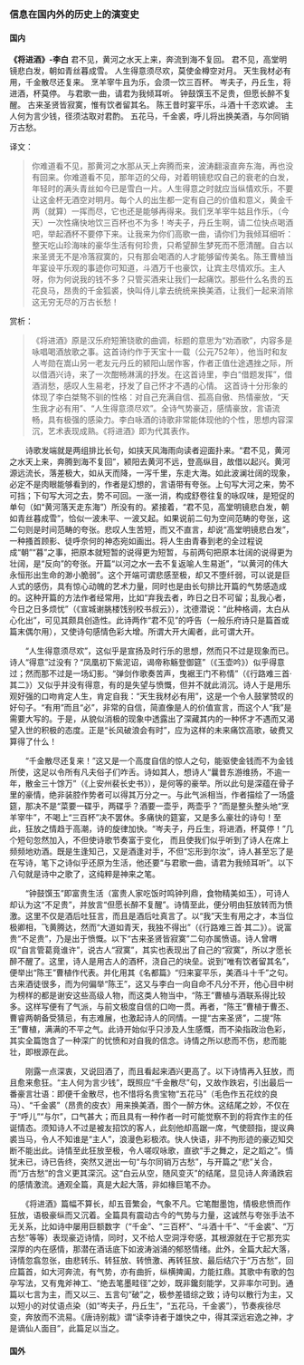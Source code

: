 ### 信息在国内外的历史上的演变史

#### 国内


**《将进酒》-李白**
君不见，黄河之水天上来，奔流到海不复回。
君不见，高堂明镜悲白发，朝如青丝暮成雪。
人生得意须尽欢，莫使金樽空对月。
天生我材必有用，千金散尽还复来。
烹羊宰牛且为乐，会须一饮三百杯。
岑夫子，丹丘生，将进酒，杯莫停。
与君歌一曲，请君为我倾耳听。
钟鼓馔玉不足贵，但愿长醉不复醒。
古来圣贤皆寂寞，惟有饮者留其名。
陈王昔时宴平乐，斗酒十千恣欢谑。
主人何为言少钱，径须沽取对君酌。
五花马，千金裘，呼儿将出换美酒，与尔同销万古愁。

译文：
> 你难道看不见，那黄河之水那从天上奔腾而来，波涛翻滚直奔东海，再也没有回来。你难道看不见，那年迈的父母，对着明镜悲叹自己的衰老的白发，年轻时的满头青丝如今已是雪白一片。人生得意之时就应当纵情欢乐，不要让这金杯无酒空对明月。每个人的出生都一定有自己的价值和意义，黄金千两（就算）一挥而尽，它也还是能够再得来。我们烹羊宰牛姑且作乐，（今天）一次性痛快地饮三百杯也不为多！岑夫子，丹丘生啊，请二位快点喝酒吧，举起酒杯不要停下来。让我来为你们高歌一曲，请你们为我倾耳细听：整天吃山珍海味的豪华生活有何珍贵，只希望醉生梦死而不愿清醒。自古以来圣贤无不是冷落寂寞的，只有那会喝酒的人才能够留传美名。陈王曹植当年宴设平乐观的事迹你可知道，斗酒万千也豪饮，让宾主尽情欢乐。主人呀，你为何说我的钱不多？只管买酒来让我们一起痛饮。那些什么名贵的五花良马，昂贵的千金狐裘，快叫侍儿拿去统统来换美酒，让我们一起来消除这无穷无尽的万古长愁！

赏析：
> 《将进酒》原是汉乐府短箫铙歌的曲调，标题的意思为“劝酒歌”，内容多是咏唱喝酒放歌之事。这首诗约作于天宝十一载（公元752年），他当时和友人岑勋在嵩山另一老友元丹丘的颍阳山居作客，作者正值仕途遇挫之际，所以借酒兴诗，来了一次酣畅淋漓的抒发。在这首诗里，李白“借题发挥”，借酒消愁，感叹人生易老，抒发了自己怀才不遇的心情。
  这首诗十分形象的体现了李白桀骜不驯的性格：对自己充满自信、孤高自傲、热情豪放，“天生我才必有用”、“人生得意须尽欢”。全诗气势豪迈，感情豪放，言语流畅，具有极强的感染力。李白咏酒的诗歌非常能体现他的个性，思想内容深沉，艺术表现成熟。《将进酒》即为代其表作。

　　诗歌发端就是两组排比长句，如挟天风海雨向读者迎面扑来。“君不见，黄河之水天上来，奔腾到海不复回”，颍阳去黄河不远，登高纵目，故借以起兴。黄河源远流长，落差极大，如从天而降，一泻千里，东走大海。如此波澜壮阔的现象，必定不是肉眼能够看到的，作者是幻想的，言语带有夸张。上句写大河之来，势不可挡；下句写大河之去，势不可回。一涨一消，构成舒卷往复的咏叹味，是短促的单句（如“黄河落天走东海”）所没有的。紧接着，“君不见，高堂明镜悲白发，朝如青丝暮成雪”，恰似一波未平、一波又起。如果说前二句为空间范畴的夸张，这二句则是时间范畴的夸张。悲叹人生苦短，而又不直言，却说“高堂明镜悲白发”，一种搔首顾影、徒呼奈何的神态宛如画出。将人生由青春到老的全过程说成“朝”“暮”之事，把原本就短暂的说得更为短暂，与前两句把原本壮阔的说得更为壮阔，是“反向”的夸张。开篇“以河之水一去不复返喻人生易逝”，“以黄河的伟大永恒形出生命的渺小脆弱”。这个开端可谓悲感至极，却又不堕纤弱，可以说是巨人式的感伤，具有惊心动魄的艺术力量，同时也是由长句排比开篇的气势感造成的。这种开篇的方法作者经常用，比如“弃我去者，昨日之日不可留；乱我心者，今日之日多烦忧”（《宣城谢朓楼饯别校书叔云》），沈德潜说：“此种格调，太白从心化出”，可见其颇具创造性。此诗两作“君不见”的呼告（一般乐府诗只是篇首或篇末偶尔用），又使诗句感情色彩大增。所谓大开大阖者，此可谓大开。

　　“人生得意须尽欢”，这似乎是宣扬及时行乐的思想，然而只不过是现象而已。诗人“得意”过没有？“凤凰初下紫泥诏，谒帝称觞登御筵”（《玉壶吟》）似乎得意过；然而那不过是一场幻影。“弹剑作歌奏苦声，曳裾王门不称情”（《行路难三首·其二》）又似乎并没有得意，有的是失望与愤慨，但并不就此消沉。诗人于是用乐观好强的口吻肯定人生，肯定自我：“天生我材必有用”，这是一个令人鼓掌赞叹的好句子。“有用”而且“必”，非常的自信，简直像是人的价值宣言，而这个人“我”是需要大写的。于是，从貌似消极的现象中透露出了深藏其内的一种怀才不遇而又渴望入世的积极的态度。正是“长风破浪会有时”，应为这样的未来痛饮高歌，破费又算得了什么！

　　“千金散尽还复来！”这又是一个高度自信的惊人之句，能驱使金钱而不为金钱所使，这足以令所有凡夫俗子们咋舌。诗如其人，想诗人“曩昔东游维扬，不逾一年，散金三十馀万”（《上安州裴长史书》），是何等的豪举。所以此句是深蕴在骨子里的豪情，绝非装腔作势者可以得其万分之一。与此气派相当，作者描绘了一场盛筵，那决不是“菜要一碟乎，两碟乎？酒要一壶乎，两壶乎？”而是整头整头地“烹羊宰牛”，不喝上“三百杯”决不罢休。多痛快的筵宴，又是多么豪壮的诗句！至此，狂放之情趋于高潮，诗的旋律加快。“岑夫子，丹丘生，将进酒，杯莫停！”几个短句忽然加入，不但使诗歌节奏富于变化， 而且使我们似乎听到了诗人在席上频频地劝酒。既是生逢知己，又是酒逢对手，不但“忘形到尔汝”，诗人甚至忘了是在写诗，笔下之诗似乎还原为生活，他还要“与君歌一曲，请君为我倾耳听”。以下八句就是诗中之歌了，这纯粹是神来之笔。

　　“钟鼓馔玉”即富贵生活（富贵人家吃饭时鸣钟列鼎，食物精美如玉），可诗人却认为这“不足贵”，并放言“但愿长醉不复醒”。诗情至此，便分明由狂放转而为愤激。这里不仅是酒后吐狂言，而且是酒后吐真言了。以“我”天生有用之才，本当位极卿相，飞黄腾达，然而“大道如青天，我独不得出”（《行路难三首·其二》）。说富贵“不足贵”，乃是出于愤慨。以下“古来圣贤皆寂寞”二句亦属愤语。诗人曾喟叹“自言管葛竟谁许”，说古人“寂寞”，其实也表现出了自己的“寂寞”，所以才愿长醉不醒了。这里，诗人是用古人的酒杯，浇自己的块垒。说到“唯有饮者留其名”，便举出“陈王”曹植作代表。并化用其《名都篇》“归来宴平乐，美酒斗十千”之句。古来酒徒很多，而为何偏举“陈王”，这又与李白一向自命不凡分不开，他心目中树为榜样的都是谢安这些高级人物，而这类人物当中，“陈王”曹植与酒联系得比较多。这样写便有了气派，与前文极度自信的口吻一贯。再者，“陈王”曹植于曹丕、曹睿两朝备受猜忌，有志难展，也激起诗人的同情。一提“古来圣贤”，二提“陈王”曹植，满满的不平之气。此诗开始似乎只涉及人生感慨，而不染指政治色彩，其实全篇饱含了一种深广的忧愤和对自我的信念。诗情之所以悲而不伤，悲而能壮，即根源在此。

　　刚露一点深衷，又说回酒了，而且看起来酒兴更高了。以下诗情再入狂放，而且愈来愈狂。“主人何为言少钱”，既照应“千金散尽”句，又故作跌宕，引出最后一番豪言壮语：即便千金散尽，也不惜将名贵宝物“五花马”（毛色作五花纹的良马）、“千金裘”（昂贵的皮衣）用来换美酒，图个一醉方休。这结尾之妙，不仅在于“呼儿”“与尔”，口气甚大；而且具有一种作者一时可能觉察不到的将宾作主的任诞情态。须知诗人不过是被友招饮的客人，此刻他却高踞一席，气使颐指，提议典裘当马，令人不知谁是“主人”，浪漫色彩极浓。快人快语，非不拘形迹的豪迈知交断不能出此。诗情至此狂放至极，令人嗟叹咏歌，直欲“手之舞之，足之蹈之”。情犹未已，诗已告终，突然又迸出一句“与尔同销万古愁”，与开篇之“悲”关合，而“万古愁”的含义更其深沉。这“白云从空，随风变灭”的结尾，显见诗人奔涌跌宕的感情激流。通观全篇，真是大起大落，非如椽巨笔不办。

　　《将进酒》篇幅不算长，却五音繁会，气象不凡。它笔酣墨饱，情极悲愤而作狂放，语极豪纵而又沉着。全篇具有震动古今的气势与力量，这诚然与夸张手法不无关系，比如诗中屡用巨额数字（“千金”、“三百杯”、“斗酒十千”、“千金裘”、“万古愁”等等）表现豪迈诗情，同时，又不给人空洞浮夸感，其根源就在于它那充实深厚的内在感情，那潜在酒话底下如波涛汹涌的郁怒情绪。此外，全篇大起大落，诗情忽翕忽张，由悲转乐、转狂放、转愤激、再转狂放、最后结穴于“万古愁”，回应篇首，如大河奔流，有气势，亦有曲折，纵横捭阖，力能扛鼎。其歌中有歌的包孕写法，又有鬼斧神工、“绝去笔墨畦径”之妙，既非鑱刻能学，又非率尔可到。通篇以七言为主，而又以三、五言句“破”之，极参差错综之致；诗句以散行为主，又以短小的对仗语点染（如“岑夫子，丹丘生”，“五花马，千金裘”），节奏疾徐尽变，奔放而不流易。《唐诗别裁》谓“读李诗者于雄快之中，得其深远宕逸之神，才是谪仙人面目”，此篇足以当之。

#### 国外